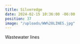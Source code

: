 ```yaml
---
title: Silveredge
date: 2024-02-15 10:36:00 -06:00
position: 37
image: "/uploads/WW%20LINES.jpg"
---
```


Wastewater lines